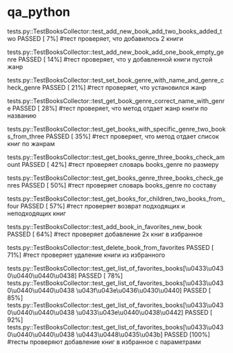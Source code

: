 # qa_python

tests.py::TestBooksCollector::test_add_new_book_add_two_books_added_two PASSED [  7%]
#тест проверяет, что добавилось 2 книги

tests.py::TestBooksCollector::test_add_new_book_add_one_book_empty_genre PASSED [ 14%]
#тест проверяет, что у добавленной книги пустой жанр

tests.py::TestBooksCollector::test_set_book_genre_with_name_and_genre_check_genre PASSED [ 21%]
#тест проверяет, что установился жанр

tests.py::TestBooksCollector::test_get_book_genre_correct_name_with_genre PASSED [ 28%]
#тест проверяет, что метод отдает жанр книги по названию

tests.py::TestBooksCollector::test_get_books_with_specific_genre_two_books_from_three PASSED [ 35%]
#тест проверяет, что метод отдает список книг по жанрам

tests.py::TestBooksCollector::test_get_books_genre_three_books_check_amount PASSED     [ 42%]
#тест проверяет словарь books_genre по размеру

tests.py::TestBooksCollector::test_get_books_genre_three_books_check_genres PASSED     [ 50%]
#тест проверяет словарь books_genre по составу

tests.py::TestBooksCollector::test_get_books_for_children_two_books_from_four PASSED [ 57%]
#тест проверяет возврат подходящих и неподходящих книг

tests.py::TestBooksCollector::test_add_book_in_favorites_new_book PASSED [ 64%]
#тест проверяет добавление 2х книг в избранное

tests.py::TestBooksCollector::test_delete_book_from_favorites PASSED     [ 71%]
#тест проверяет удаление книги из избранного

tests.py::TestBooksCollector::test_get_list_of_favorites_books[\u0433\u0430\u0440\u0440\u0438] PASSED [ 78%]
tests.py::TestBooksCollector::test_get_list_of_favorites_books[\u0433\u0430\u0440\u0440\u0438 \u043f\u043e\u0436\u0430\u0440] PASSED [ 85%]
tests.py::TestBooksCollector::test_get_list_of_favorites_books[\u0433\u0430\u0440\u0440\u0438 \u0433\u043e\u0440\u0438\u0442] PASSED [ 92%]
tests.py::TestBooksCollector::test_get_list_of_favorites_books[\u0433\u0430\u0440\u0440\u0438 \u0443\u0448\u0435\u043b] PASSED [100%]
#тесты проверяют добавление книг в избранное с параметрами
